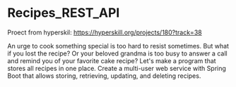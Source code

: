 # Recipes_REST_API

Proect from hyperskil: https://hyperskill.org/projects/180?track=38

An urge to cook something special is too hard to resist sometimes. But what if you lost the recipe? Or your beloved grandma is too busy to answer a call and remind you of your favorite cake recipe? 
Let's make a program that stores all recipes in one place.
Create a multi-user web service with Spring Boot that allows storing, retrieving, updating, and deleting recipes.
